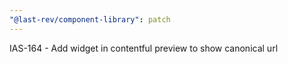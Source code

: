 ```yaml
---
"@last-rev/component-library": patch
---
```


IAS-164 - Add widget in contentful preview to show canonical url
